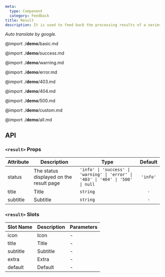 ```yaml
meta:
  type: Component
  category: Feedback
title: Result
description: It is used to feed back the processing results of a series of operation tasks. It is used when there are important operations that need to inform the user of the processing results and the feedback content is more complicated.
```

*Auto translate by google.*

@import ./__demo__/basic.md

@import ./__demo__/success.md

@import ./__demo__/warning.md

@import ./__demo__/error.md

@import ./__demo__/403.md

@import ./__demo__/404.md

@import ./__demo__/500.md

@import ./__demo__/custom.md


@import ./__demo__/all.md

## API


### `<result>` Props

|Attribute|Description|Type|Default|
|---|---|---|:---:|
|status|The status displayed on the result page|`'info' \| 'success' \| 'warning' \| 'error' \| '403' \| '404' \| '500' \| null`|`'info'`|
|title|Title|`string`|`-`|
|subtitle|Subtitle|`string`|`-`|
### `<result>` Slots

|Slot Name|Description|Parameters|
|---|---|---|
|icon|Icon|-|
|title|Title|-|
|subtitle|Subtitle|-|
|extra|Extra|-|
|default|Default|-|



